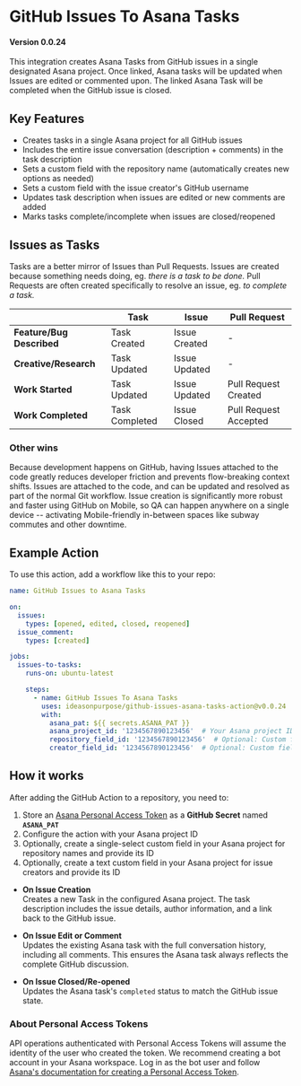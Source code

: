 # GitHub Issues To Asana Tasks

#### Version 0.0.24

This integration creates Asana Tasks from GitHub issues in a single designated Asana project. Once linked, Asana tasks will be updated when Issues are edited or commented upon. The linked Asana Task will be completed when the GitHub issue is closed.

## Key Features

- Creates tasks in a single Asana project for all GitHub issues
- Includes the entire issue conversation (description + comments) in the task description
- Sets a custom field with the repository name (automatically creates new options as needed)
- Sets a custom field with the issue creator's GitHub username
- Updates task description when issues are edited or new comments are added
- Marks tasks complete/incomplete when issues are closed/reopened

## Issues as Tasks

Tasks are a better mirror of Issues than Pull Requests. Issues are created because something needs doing, eg. _there is a task to be done._ Pull Requests are often created specifically to resolve an issue, eg. _to complete a task._

|                           | Task           | Issue         | Pull Request          |
| ------------------------- | -------------- | ------------- | --------------------- |
| **Feature/Bug Described** | Task Created   | Issue Created | -                     |
| **Creative/Research**     | Task Updated   | Issue Updated | -                     |
| **Work Started**          | Task Updated   | Issue Updated | Pull Request Created  |
| **Work Completed**        | Task Completed | Issue Closed  | Pull Request Accepted |

### Other wins

Because development happens on GitHub, having Issues attached to the code greatly reduces developer friction and prevents flow-breaking context shifts. Issues are attached to the code, and can be updated and resolved as part of the normal Git workflow. Issue creation is significantly more robust and faster using GitHub on Mobile, so QA can happen anywhere on a single device -- activating Mobile-friendly in-between spaces like subway commutes and other downtime.

## Example Action

To use this action, add a workflow like this to your repo:

```yaml
name: GitHub Issues to Asana Tasks

on:
  issues:
    types: [opened, edited, closed, reopened]
  issue_comment:
    types: [created]

jobs:
  issues-to-tasks:
    runs-on: ubuntu-latest

    steps:
      - name: GitHub Issues To Asana Tasks
        uses: ideasonpurpose/github-issues-asana-tasks-action@v0.0.24
        with:
          asana_pat: ${{ secrets.ASANA_PAT }}
          asana_project_id: '1234567890123456'  # Your Asana project ID
          repository_field_id: '1234567890123456'  # Optional: Custom field for repository name
          creator_field_id: '1234567890123456'  # Optional: Custom field for issue creator
```

## How it works

After adding the GitHub Action to a repository, you need to:

1. Store an [Asana Personal Access Token](https://developers.asana.com/docs/personal-access-token) as a **GitHub Secret** named **`ASANA_PAT`**
2. Configure the action with your Asana project ID
3. Optionally, create a single-select custom field in your Asana project for repository names and provide its ID
4. Optionally, create a text custom field in your Asana project for issue creators and provide its ID

- **On Issue Creation**<br>
  Creates a new Task in the configured Asana project. The task description includes the issue details, author information, and a link back to the GitHub issue.

- **On Issue Edit or Comment**<br>
  Updates the existing Asana task with the full conversation history, including all comments. This ensures the Asana task always reflects the complete GitHub discussion.

- **On Issue Closed/Re-opened**<br>
  Updates the Asana task's `completed` status to match the GitHub issue state. 

### About Personal Access Tokens

API operations authenticated with Personal Access Tokens will assume the identity of the user who created the token. We recommend creating a bot account in your Asana workspace. Log in as the bot user and follow [Asana's documentation for creating a Personal Access Token](https://developers.asana.com/docs/personal-access-token).
